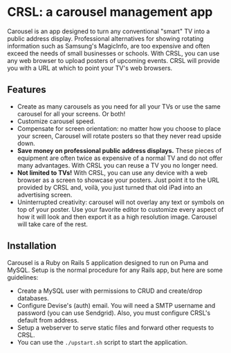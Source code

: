 # CRSL: a carousel management app

Carousel is an app designed to turn any conventional "smart" TV into a public
address display. Professional alternatives for showing rotating information such
as Samsung's MagicInfo, are too expensive and often exceed the needs of small
businesses or schools. With CRSL, you can use any web browser to upload posters of
upcoming events. CRSL will provide you with a URL at which to point your TV's
web browsers.

## Features

* Create as many carousels as you need for all your TVs or use the same carousel
    for all your screens. Or both!
* Customize carousel speed.
* Compensate for screen orientation: no matter how you choose to place your
    screen, Carousel will rotate posters so that they never read upside down.
* **Save money on professional public address displays.** These pieces of equipment
    are often twice as expensive of a normal TV and do not offer many
    advantages. With CRSL you can reuse a TV you no longer need.
* **Not limited to TVs!** With CRSL, you can use any device with a web browser
    as a screen to showcase your posters. Just point it to the URL provided by
    CRSL and, voilà, you just turned that old iPad into an advertising screen.
* Uninterrupted creativity: carousel will not overlay any text or symbols on top
    of your poster. Use your favorite editor to customize every aspect of how it
    will look and then export it as a high resolution image. Carousel will take
    care of the rest.

## Installation

Carousel is a Ruby on Rails 5 application designed to run on Puma and MySQL.
Setup is the normal procedure for any Rails app, but here are some guidelines:

* Create a MySQL user with permissions to CRUD and create/drop databases.
* Configure Devise's (auth) email. You will need a SMTP username and password
  (you can use Sendgrid). Also, you must configure CRSL's default from
  address.
* Setup a webserver to serve static files and forward other requests to CRSL.
* You can use the `./upstart.sh` script to start the application.
